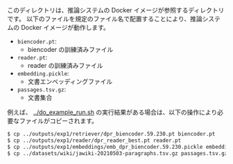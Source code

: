 このディレクトリは、推論システムの Docker イメージが参照するディレクトリです。
以下のファイルを規定のファイル名で配置することにより、推論システムの Docker イメージが動作します。

- `biencoder.pt`:
    - biencoder の訓練済みファイル
- `reader.pt`:
    - reader の訓練済みファイル
- `embedding.pickle`:
    - 文書エンベッディングファイル
- `passages.tsv.gz`:
    - 文書集合

例えば、 [../do_example_run.sh](../do_example_run.sh) の実行結果がある場合は、以下の操作により必要なファイルがコピーされます。

```sh
$ cp ../outputs/exp1/retriever/dpr_biencoder.59.230.pt biencoder.pt
$ cp ../outputs/exp1/reader/dpr_reader_best.pt reader.pt
$ cp ../outputs/exp1/embeddings/emb_dpr_biencoder.59.230.pickle embedding.pickle
$ cp ../datasets/wiki/jawiki-20210503-paragraphs.tsv.gz passages.tsv.gz
```
